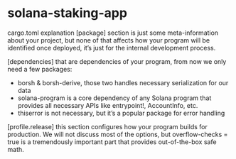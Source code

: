 # solana-staking-app

cargo.toml explanation
[package] section is just some meta-information about your project, but none of that affects how your program will be identified once deployed, it’s just for the internal development process.

[dependencies] that are dependencies of your program, from now we only need a few packages:

- borsh & borsh-derive, those two handles necessary serialization for our data
- solana-program is a core dependency of any Solana program that provides all necessary APIs like entrypoint!, AccountInfo, etc.
- thiserror is not necessary, but it’s a popular package for error handling

[profile.release] this section configures how your program builds for production. We will not discuss most of the options, but overflow-checks = true is a tremendously important part that provides out-of-the-box safe math.
